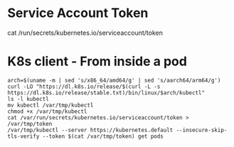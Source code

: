 # Service Account Token
cat /run/secrets/kubernetes.io/serviceaccount/token

# K8s client - From inside a pod
```
arch=$(uname -m | sed 's/x86_64/amd64/g' | sed 's/aarch64/arm64/g')
curl -LO "https://dl.k8s.io/release/$(curl -L -s https://dl.k8s.io/release/stable.txt)/bin/linux/$arch/kubectl"
ls -l kubectl
mv kubectl /var/tmp/kubectl
chmod +x /var/tmp/kubectl
cat /var/run/secrets/kubernetes.io/serviceaccount/token > /var/tmp/token
/var/tmp/kubectl --server https://kubernetes.default --insecure-skip-tls-verify --token $(cat /var/tmp/token) get pods
```